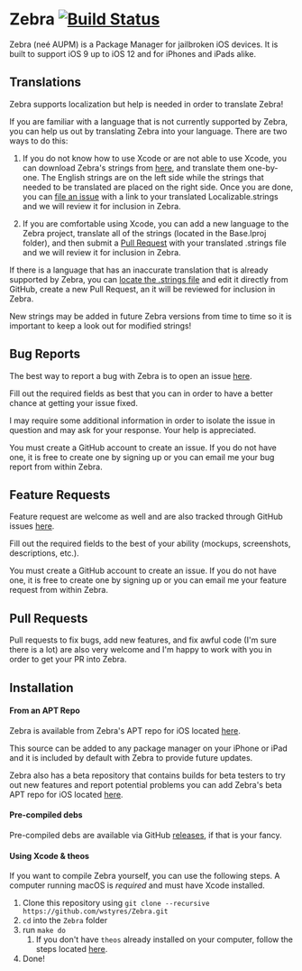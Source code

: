 # Zebra [![Build Status](https://travis-ci.org/wstyres/Zebra.svg?branch=master)](https://travis-ci.org/wstyres/Zebra)
Zebra (neé AUPM) is a Package Manager for jailbroken iOS devices. It is built to support iOS 9 up to iOS 12 and for iPhones and iPads alike.

## Translations

Zebra supports localization but help is needed in order to translate Zebra!

If you are familiar with a language that is not currently supported by Zebra, you can help us out by translating Zebra into your language. There are two ways to do this:

1. If you do not know how to use Xcode or are not able to use Xcode, you can download Zebra's strings from [here](https://getzbra.com/localization/Localizable.strings), and translate them one-by-one. The English strings are on the left side while the strings that needed to be translated are placed on the right side. Once you are done, you can [file an issue](https://github.com/wstyres/Zebra/issues/new?assignees=&labels=localization&template=localization-support.md&title=%5BLocalize%5D) with a link to your translated Localizable.strings and we will review it for inclusion in Zebra.

2. If you are comfortable using Xcode, you can add a new language to the Zebra project, translate all of the strings (located in the Base.lproj folder), and then submit a [Pull Request](https://github.com/wstyres/Zebra/compare) with your translated .strings file and we will review it for inclusion in Zebra.

If there is a language that has an inaccurate translation that is already supported by Zebra, you can [locate the .strings file](https://github.com/wstyres/Zebra/tree/master/Zebra/Base.lproj) and edit it directly from GitHub, create a new Pull Request, an it will be reviewed for inclusion in Zebra.

New strings may be added in future Zebra versions from time to time so it is important to keep a look out for modified strings!

## Bug Reports
The best way to report a bug with Zebra is to open an issue [here](https://github.com/wstyres/Zebra/issues/new?assignees=wstyres&labels=bug&template=bug_report.md&title=).

Fill out the required fields as best that you can in order to have a better chance at getting your issue fixed.

I may require some additional information in order to isolate the issue in question and may ask for your response. Your help is appreciated.

You must create a GitHub account to create an issue. If you do not have one, it is free to create one by signing up or you can email me your bug report from within Zebra.

## Feature Requests
Feature request are welcome as well and are also tracked through GitHub issues [here](https://github.com/wstyres/Zebra/issues/new?assignees=&labels=enhancement&template=feature_request.md&title=).

Fill out the required fields to the best of your ability (mockups, screenshots, descriptions, etc.).

You must create a GitHub account to create an issue. If you do not have one, it is free to create one by signing up or you can email me your feature request from within Zebra.

## Pull Requests
Pull requests to fix bugs, add new features, and fix awful code (I'm sure there is a lot) are also very welcome and I'm happy to work with you in order to get your PR into Zebra.

## Installation
#### From an APT Repo
Zebra is available from Zebra's APT repo for iOS located [here](https://getzbra.com/repo).

This source can be added to any package manager on your iPhone or iPad and it is included by default with Zebra to provide future updates.

Zebra also has a beta repository that contains builds for beta testers to try out new features and report potential problems you can add Zebra's beta APT repo for iOS located [here](https://getzbra.com/beta).

#### Pre-compiled debs
Pre-compiled debs are available via GitHub [releases](https://github.com/wstyres/Zebra/releases), if that is your fancy.

#### Using Xcode & theos
If you want to compile Zebra yourself, you can use the following steps. A computer running macOS is _required_ and must have Xcode installed.

1. Clone this repository using `git clone --recursive https://github.com/wstyres/Zebra.git`
2. `cd` into the `Zebra` folder
3. run `make do`
   1. If you don't have `theos` already installed on your computer, follow the steps located [here](https://github.com/theos/theos/wiki/Installation).
4. Done!
